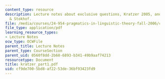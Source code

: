 ```yaml
---
content_type: resource
description: Lecture notes about exclusive questions, Kratzer 2005, and Groenendijk
  & Stokhof.
file: /media/courses/24-954-pragmatics-in-linguistic-theory-fall-2006/cf9de7005bd8af2253de36bf93423fd9_kratzer_part1.pdf
file_type: application/pdf
learning_resource_types:
- Lecture Notes
ocw_type: OCWFile
parent_title: Lecture Notes
parent_type: CourseSection
parent_uid: 0560f8dd-2b68-6893-b341-49b9aaf74213
resourcetype: Document
title: kratzer_part1.pdf
uid: cf9de700-5bd8-af22-53de-36bf93423fd9
---
```

